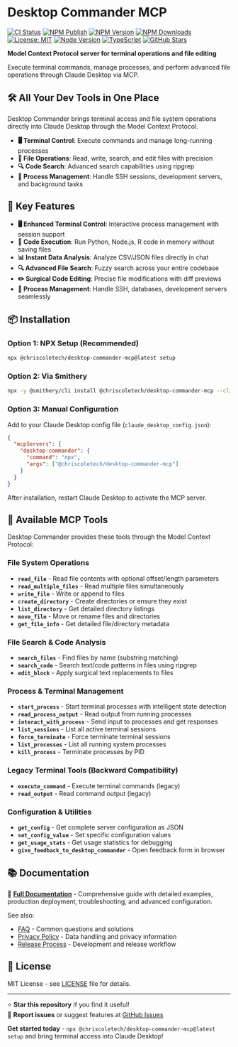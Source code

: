 # Desktop Commander MCP

[![CI Status](https://github.com/ChrisColeTech/Desktop-Commander-MCP/workflows/Validation/badge.svg)](https://github.com/ChrisColeTech/Desktop-Commander-MCP/actions)
[![NPM Publish](https://github.com/ChrisColeTech/Desktop-Commander-MCP/workflows/Publish%20to%20NPM/badge.svg)](https://github.com/ChrisColeTech/Desktop-Commander-MCP/actions)
[![NPM Version](https://img.shields.io/npm/v/@chriscoletech/desktop-commander-mcp.svg)](https://www.npmjs.com/package/@chriscoletech/desktop-commander-mcp)
[![NPM Downloads](https://img.shields.io/npm/dm/@chriscoletech/desktop-commander-mcp.svg)](https://www.npmjs.com/package/@chriscoletech/desktop-commander-mcp)
[![License: MIT](https://img.shields.io/badge/License-MIT-yellow.svg)](https://opensource.org/licenses/MIT)
[![Node Version](https://img.shields.io/node/v/@chriscoletech/desktop-commander-mcp.svg)](https://nodejs.org/)
[![TypeScript](https://img.shields.io/badge/TypeScript-007ACC?logo=typescript&logoColor=white)](https://www.typescriptlang.org/)
[![GitHub Stars](https://img.shields.io/github/stars/ChrisColeTech/Desktop-Commander-MCP.svg)](https://github.com/ChrisColeTech/Desktop-Commander-MCP/stargazers)

**Model Context Protocol server for terminal operations and file editing**

Execute terminal commands, manage processes, and perform advanced file operations through Claude Desktop via MCP.

## 🛠️ All Your Dev Tools in One Place

Desktop Commander brings terminal access and file system operations directly into Claude Desktop through the Model Context Protocol.

- **🖥️ Terminal Control**: Execute commands and manage long-running processes
- **📁 File Operations**: Read, write, search, and edit files with precision
- **🔍 Code Search**: Advanced search capabilities using ripgrep
- **🔄 Process Management**: Handle SSH sessions, development servers, and background tasks

## 🚀 Key Features

- **🖥️ Enhanced Terminal Control**: Interactive process management with session support
- **🐍 Code Execution**: Run Python, Node.js, R code in memory without saving files  
- **📊 Instant Data Analysis**: Analyze CSV/JSON files directly in chat
- **🔍 Advanced File Search**: Fuzzy search across your entire codebase
- **✏️ Surgical Code Editing**: Precise file modifications with diff previews
- **🔄 Process Management**: Handle SSH, databases, development servers seamlessly

## 📦 Installation

### Option 1: NPX Setup (Recommended)
```bash
npx @chriscoletech/desktop-commander-mcp@latest setup
```

### Option 2: Via Smithery
```bash
npx -y @smithery/cli install @chriscoletech/desktop-commander-mcp --client claude
```

### Option 3: Manual Configuration
Add to your Claude Desktop config file (`claude_desktop_config.json`):

```json
{
  "mcpServers": {
    "desktop-commander": {
      "command": "npx",
      "args": ["@chriscoletech/desktop-commander-mcp"]
    }
  }
}
```

After installation, restart Claude Desktop to activate the MCP server.

## 🔧 Available MCP Tools

Desktop Commander provides these tools through the Model Context Protocol:

### File System Operations
- **`read_file`** - Read file contents with optional offset/length parameters
- **`read_multiple_files`** - Read multiple files simultaneously  
- **`write_file`** - Write or append to files
- **`create_directory`** - Create directories or ensure they exist
- **`list_directory`** - Get detailed directory listings
- **`move_file`** - Move or rename files and directories
- **`get_file_info`** - Get detailed file/directory metadata

### File Search & Code Analysis  
- **`search_files`** - Find files by name (substring matching)
- **`search_code`** - Search text/code patterns in files using ripgrep
- **`edit_block`** - Apply surgical text replacements to files

### Process & Terminal Management
- **`start_process`** - Start terminal processes with intelligent state detection
- **`read_process_output`** - Read output from running processes  
- **`interact_with_process`** - Send input to processes and get responses
- **`list_sessions`** - List all active terminal sessions
- **`force_terminate`** - Force terminate terminal sessions
- **`list_processes`** - List all running system processes
- **`kill_process`** - Terminate processes by PID

### Legacy Terminal Tools (Backward Compatibility)
- **`execute_command`** - Execute terminal commands (legacy)
- **`read_output`** - Read command output (legacy)

### Configuration & Utilities
- **`get_config`** - Get complete server configuration as JSON
- **`set_config_value`** - Set specific configuration values
- **`get_usage_stats`** - Get usage statistics for debugging
- **`give_feedback_to_desktop_commander`** - Open feedback form in browser

## 📚 Documentation

📖 **[Full Documentation](docs/README.md)** - Comprehensive guide with detailed examples, production deployment, troubleshooting, and advanced configuration.

See also:
- [FAQ](docs/guides/FAQ.md) - Common questions and solutions
- [Privacy Policy](docs/guides/PRIVACY.md) - Data handling and privacy information
- [Release Process](docs/guides/RELEASE_PROCESS.md) - Development and release workflow

## 📄 License

MIT License - see [LICENSE](LICENSE) file for details.

---

⭐ **Star this repository** if you find it useful!  
🐛 **Report issues** or suggest features at [GitHub Issues](https://github.com/ChrisColeTech/Desktop-Commander-MCP/issues)

**Get started today** - `npx @chriscoletech/desktop-commander-mcp@latest setup` and bring terminal access into Claude Desktop!